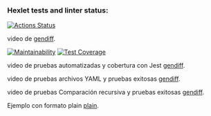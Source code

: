 ### Hexlet tests and linter status:
[![Actions Status](https://github.com/JhonFredyTorres/fullstack-javascript-project-103/actions/workflows/hexlet-check.yml/badge.svg)](https://github.com/JhonFredyTorres/fullstack-javascript-project-103/actions)

video de  [gendiff](https://youtu.be/CEnO8mjL5TI).

[![Maintainability](https://api.codeclimate.com/v1/badges/5d862001d06677beeff5/maintainability)](https://codeclimate.com/github/JhonFredyTorres/fullstack-javascript-project-103/maintainability)
[![Test Coverage](https://api.codeclimate.com/v1/badges/5d862001d06677beeff5/test_coverage)](https://codeclimate.com/github/JhonFredyTorres/fullstack-javascript-project-103/test_coverage)

video de pruebas automatizadas y cobertura con Jest [gendiff](https://youtu.be/-kGiLhWhhV0).


video de pruebas archivos YAML y pruebas exitosas [gendiff](https://youtu.be/_jRkyKgr29M).

video de pruebas Comparación recursiva y pruebas exitosas [gendiff](https://youtu.be/EaXPwMr8ENQ).

Ejemplo con formato plain [plain](https://youtu.be/w8O1kdcjZog).